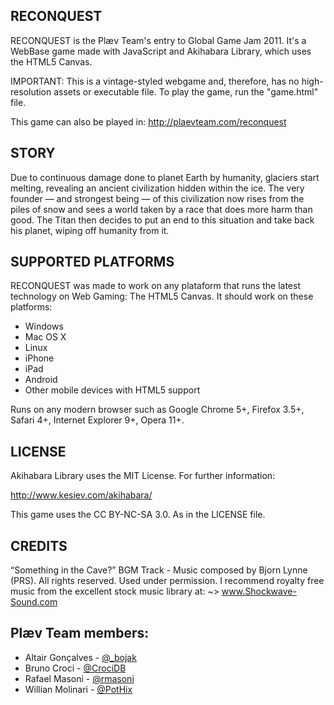 RECONQUEST
----------

 RECONQUEST is the Plæv Team's entry to Global Game Jam 2011.
 It's a WebBase  game  made with JavaScript  and  Akihabara Library,
 which uses the HTML5 Canvas.

 IMPORTANT: This is a vintage-styled webgame and, therefore, has no
 high-resolution assets or executable file. To play the game, run
 the "game.html" file.

 This game can also be played in: <http://plaevteam.com/reconquest>


STORY
-----

 Due to continuous damage done to planet Earth by humanity, glaciers
 start melting, revealing an  ancient civilization hidden within the
 ice. The very founder — and strongest  being — of this civilization
 now rises from  the piles of snow  and sees a world taken by a race
 that does  more harm than  good. The Titan  then  decides to put an
 end to this situation and take back his planet, wiping off humanity
 from it.


SUPPORTED PLATFORMS
-------------------

 RECONQUEST was made to work on any plataform that runs the
 latest technology on Web Gaming: The HTML5 Canvas. It should work
 on these platforms:

 * Windows
 * Mac OS X
 * Linux
 * iPhone
 * iPad
 * Android
 * Other mobile devices with HTML5 support

 Runs on any modern browser such as Google Chrome 5+, Firefox 3.5+,
 Safari 4+, Internet Explorer 9+, Opera 11+.


LICENSE
-------

 Akihabara Library uses the MIT License. For further information:

 <http://www.kesiev.com/akihabara/>

 This game uses the CC BY-NC-SA 3.0. As in the LICENSE file.


CREDITS
-------

 “Something in the Cave?” BGM Track - Music  composed by Bjorn Lynne
 (PRS). All  rights  reserved. Used  under  permission.  I recommend
 royalty free music from the excellent stock music library at:
    ~> www.Shockwave-Sound.com


Plæv Team members:
------------------

* Altair Gonçalves - [@_bojak](http://twitter.com/@_bojak)
* Bruno Croci - [@CrociDB](http://twitter.com/@CrociDB)
* Rafael Masoni - [@rmasoni](http://twitter.com/@rmasoni)
* Willian Molinari - [@PotHix](http://twitter.com/@PotHix)
